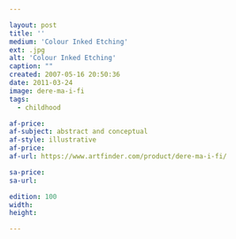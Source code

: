 ```yaml
---

layout: post
title: ''
medium: 'Colour Inked Etching'
ext: .jpg
alt: 'Colour Inked Etching'
caption: ""
created: 2007-05-16 20:50:36
date: 2011-03-24
image: dere-ma-i-fi
tags:
  - childhood

af-price:
af-subject: abstract and conceptual
af-style: illustrative
af-price:
af-url: https://www.artfinder.com/product/dere-ma-i-fi/

sa-price:
sa-url:

edition: 100
width:
height:

---
```

